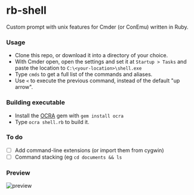 # rb-shell

Custom prompt with unix features for Cmder (or ConEmu) written in Ruby.

### Usage

- Clone this repo, or download it into a directory of your choice.
- With Cmder open, open the settings and set it at `Startup > Tasks` and paste the location to `C:\<your-location>\shell.exe`
- Type `cmds` to get a full list of the commands and aliases.
- Use `<` to execute the previous command, instead of the default "up arrow".

### Building executable

- Install the [OCRA](https://github.com/larsch/ocra) gem with `gem install ocra`
- Type `ocra shell.rb` to build it.

### To do
- [ ] Add command-line extensions (or import them from cygwin)
- [ ] Command stacking (eg `cd documents && ls` 

### Preview

![preview](https://i.imgur.com/T933Vu1.png)
